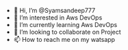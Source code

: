 - 👋 Hi, I’m @Syamsandeep777
- 👀 I’m interested in Aws DevOps
- 🌱 I’m currently learning Aws DevOps
- 💞️ I’m looking to collaborate on Project
- 📫 How to reach me on my watsapp

<!---
Syamsandeep777/Syamsandeep777 is a ✨ special ✨ repository because its `README.md` (this file) appears on your GitHub profile.
You can click the Preview link to take a look at your changes.
--->
